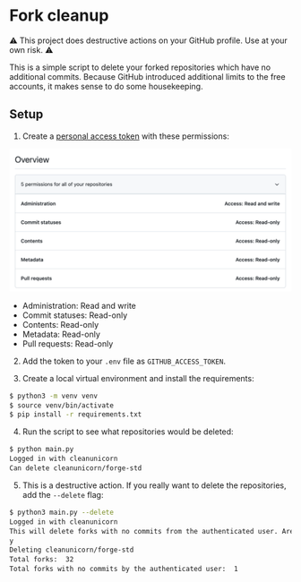 # Fork cleanup

⚠️ This project does destructive actions on your GitHub profile. Use at your own risk. ⚠️

This is a simple script to delete your forked repositories which have no additional commits. Because GitHub introduced additional limits to the free accounts, it makes sense to do some housekeeping.

## Setup

1. Create a [personal access token](https://github.com/settings/personal-access-tokens/new) with these permissions:

![Personal access token permissions](static/images/SCR-20221128-kio.png)

- Administration: Read and write
- Commit statuses: Read-only
- Contents: Read-only
- Metadata: Read-only
- Pull requests: Read-only

2. Add the token to your `.env` file as `GITHUB_ACCESS_TOKEN`.

3. Create a local virtual environment and install the requirements:

```sh
$ python3 -m venv venv
$ source venv/bin/activate
$ pip install -r requirements.txt
```

4. Run the script to see what repositories would be deleted:

```sh
$ python main.py
Logged in with cleanunicorn
Can delete cleanunicorn/forge-std
```

5. This is a destructive action. If you really want to delete the repositories, add the `--delete` flag:

```sh
$ python3 main.py --delete
Logged in with cleanunicorn
This will delete forks with no commits from the authenticated user. Are you sure? (y/n)
y
Deleting cleanunicorn/forge-std
Total forks:  32
Total forks with no commits by the authenticated user:  1
```
